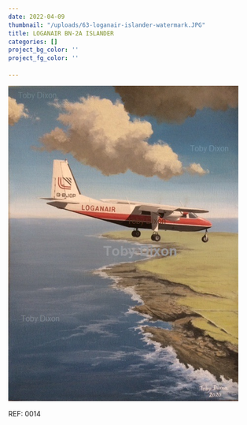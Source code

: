 ```yaml
---
date: 2022-04-09
thumbnail: "/uploads/63-loganair-islander-watermark.JPG"
title: LOGANAIR BN-2A ISLANDER
categories: []
project_bg_color: ''
project_fg_color: ''

---
```

![](/uploads/63-loganair-islander-watermark.JPG)

REF: 0014